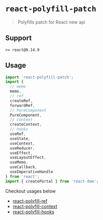 # `react-polyfill-patch`

> Polyfills patch for React new api

## Support

`>= react@0.14.9`

## Usage

```js
import 'react-polyfill-patch';
import {
  // memo
  memo,
  // ref
  createRef,
  forwardRef,
  // PureComponent
  PureComponent,
  // context
  createContext,
  // hooks
  useRef,
  useState,
  useContext,
  useReducer,
  useEffect,
  useLayoutEffect,
  useMemo,
  useCallback,
  useImperativeHandle
} from 'react';
import { createPortal } from 'react-dom';
```

Checkout usages below

* [react-polyfill-ref](https://www.npmjs.com/package/react-polyfill-ref)
* [react-polyfill-context](https://www.npmjs.com/package/react-polyfill-context)
* [react-polyfill-hooks](https://www.npmjs.com/package/react-polyfill-hooks)


